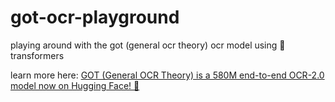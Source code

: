 # got-ocr-playground

playing around with the got (general ocr theory) ocr model using 🤗 transformers

learn more here: [GOT (General OCR Theory) is a 580M end-to-end OCR-2.0 model now on Hugging Face! 🤗](https://www.linkedin.com/posts/philipp-schmid-a6a2bb196_got-general-ocr-theory-is-a-580m-end-to-end-activity-7240315453540114432-Rhqh?utm_source=share&utm_medium=member_desktop)